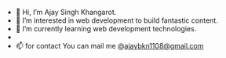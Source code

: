 - 👋 Hi, I’m Ajay Singh Khangarot.
- 👀 I’m interested in web development to build fantastic content.
- 🌱 I’m currently learning web development technologies.
- 
- 📫 for contact You can mail me @ajaybkn1108@gmail.com

<!---
Ajaybkn/Ajaybkn is a ✨ special ✨ repository because its `README.md` (this file) appears on your GitHub profile.
You can click the Preview link to take a look at your changes.
--->
